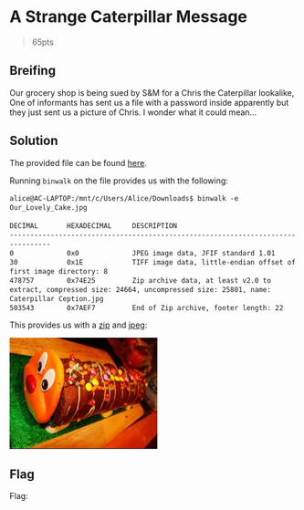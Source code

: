 # A Strange Caterpillar Message
> 65pts

## Breifing
Our grocery shop is being sued by S&M for a Chris the Caterpillar lookalike, One of informants has sent us a file with a password inside apparently but they just sent us a picture of Chris. I wonder what it could mean...

## Solution
The provided file can be found [here](Our_Lovely_Cake.jpg).

Running `binwalk` on the file provides us with the following:

```console
alice@AC-LAPTOP:/mnt/c/Users/Alice/Downloads$ binwalk -e Our_Lovely_Cake.jpg

DECIMAL       HEXADECIMAL     DESCRIPTION
--------------------------------------------------------------------------------
0             0x0             JPEG image data, JFIF standard 1.01
30            0x1E            TIFF image data, little-endian offset of first image directory: 8
478757        0x74E25         Zip archive data, at least v2.0 to extract, compressed size: 24664, uncompressed size: 25801, name: Caterpillar Ception.jpg
503543        0x7AEF7         End of Zip archive, footer length: 22
```

This provides us with a [zip](74E25.zip) and [jpeg](Caterpillar%20Ception.jpg):

![Caterpillar%20Ception.jpg](Caterpillar%20Ception.jpg)

## Flag
Flag: ` `
